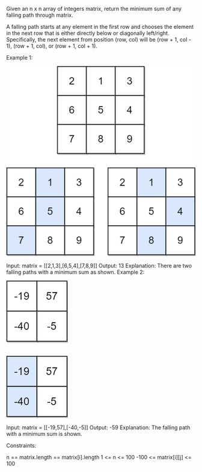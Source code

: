 Given an n x n array of integers matrix, return the minimum sum of any falling path through matrix.

A falling path starts at any element in the first row and chooses the element in the next row that is either directly below or diagonally left/right. Specifically, the next element from position (row, col) will be (row + 1, col - 1), (row + 1, col), or (row + 1, col + 1).

 

Example 1:

![falling1]

Input: matrix = [[2,1,3],[6,5,4],[7,8,9]]
Output: 13
Explanation: There are two falling paths with a minimum sum as shown.
Example 2:

![falling2]

Input: matrix = [[-19,57],[-40,-5]]
Output: -59
Explanation: The falling path with a minimum sum is shown.
 

Constraints:

n == matrix.length == matrix[i].length
1 <= n <= 100
-100 <= matrix[i][j] <= 100

 [falling1]:/ico/failing1-grid.jpg
 [falling2]:/ico/failing2-grid.jpg
